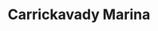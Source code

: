 ---
title: "Carrickavady Marina"
address: "Boa Island Bridge, Portinode, Kesh, Enniskillen, Co. Fermanagh BT93 8AQ"
tel: "028 6632 2666"
county: "Fermanagh"
category: "Marinas"
type: "Content"
lat: "54.528055"
lng: "-7.77425"
---